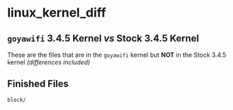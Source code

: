 # linux_kernel_diff
## `goyawifi` 3.4.5 Kernel *vs* Stock 3.4.5 Kernel

These are the files that are in the `goyawifi` kernel but **NOT** in the Stock 3.4.5 kernel *(differences included)*

## Finished Files
`block/`
